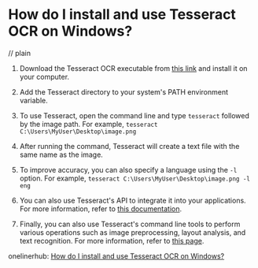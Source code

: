 # How do I install and use Tesseract OCR on Windows?
// plain

1. Download the Tesseract OCR executable from [this link](https://github.com/UB-Mannheim/tesseract/wiki) and install it on your computer.

2. Add the Tesseract directory to your system's PATH environment variable.

3. To use Tesseract, open the command line and type `tesseract` followed by the image path. For example, `tesseract C:\Users\MyUser\Desktop\image.png`

4. After running the command, Tesseract will create a text file with the same name as the image.

5. To improve accuracy, you can also specify a language using the `-l` option. For example, `tesseract C:\Users\MyUser\Desktop\image.png -l eng`

6. You can also use Tesseract's API to integrate it into your applications. For more information, refer to [this documentation](https://tesseract-ocr.github.io/tessdoc/APIExample.html).

7. Finally, you can also use Tesseract's command line tools to perform various operations such as image preprocessing, layout analysis, and text recognition. For more information, refer to [this page](https://github.com/tesseract-ocr/tesseract/wiki/Command-Line-Usage).

onelinerhub: [How do I install and use Tesseract OCR on Windows?](https://onelinerhub.com/tesseract-ocr/how-do-i-install-and-use-tesseract-ocr-on-windows)